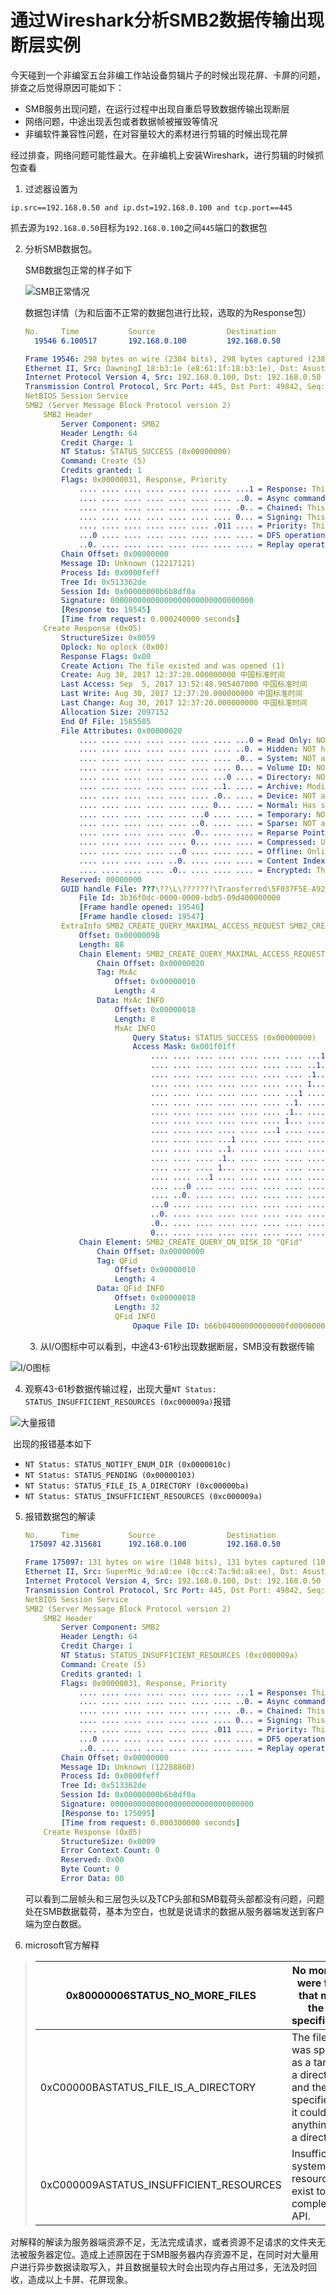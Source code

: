 # 通过Wireshark分析SMB2数据传输出现断层实例

今天碰到一个非编室五台非编工作站设备剪辑片子的时候出现花屏、卡屏的问题，排查之后觉得原因可能如下：

* SMB服务出现问题，在运行过程中出现自重启导致数据传输出现断层
* 网络问题，中途出现丢包或者数据帧被摧毁等情况
* 非编软件兼容性问题，在对容量较大的素材进行剪辑的时候出现花屏

经过排查，网络问题可能性最大。在非编机上安装Wireshark，进行剪辑的时候抓包查看

1. 过滤器设置为

``` shell
ip.src==192.168.0.50 and ip.dst=192.168.0.100 and tcp.port==445
```

抓去源为`192.168.0.50`目标为`192.168.0.100`之间`445`端口的数据包

2. 分析SMB数据包。

   SMB数据包正常的样子如下

   ![SMB正常情况](https://cl.ly/0B1C2T3n452f/Image%202017-09-06%20at%207.19.38%20PM.png)

   数据包详情（为和后面不正常的数据包进行比较，选取的为Response包）

   ``` yaml
   No.     Time           Source                Destination           Protocol Length Info
     19546 6.100517       192.168.0.100         192.168.0.50          SMB2     298    Create Response File: ???\??\L\???????\Transferred\5F037F5E-A924-4A37-8E27-D5F7A4A3BD7F.png

   Frame 19546: 298 bytes on wire (2384 bits), 298 bytes captured (2384 bits) on interface 0
   Ethernet II, Src: DawningI_18:b3:1e (e8:61:1f:18:b3:1e), Dst: AsustekC_16:c9:8b (10:7b:44:16:c9:8b)
   Internet Protocol Version 4, Src: 192.168.0.100, Dst: 192.168.0.50
   Transmission Control Protocol, Src Port: 445, Dst Port: 49842, Seq: 2995906, Ack: 2310166, Len: 244
   NetBIOS Session Service
   SMB2 (Server Message Block Protocol version 2)
       SMB2 Header
           Server Component: SMB2
           Header Length: 64
           Credit Charge: 1
           NT Status: STATUS_SUCCESS (0x00000000)
           Command: Create (5)
           Credits granted: 1
           Flags: 0x00000031, Response, Priority
               .... .... .... .... .... .... .... ...1 = Response: This is a RESPONSE
               .... .... .... .... .... .... .... ..0. = Async command: This is a SYNC command
               .... .... .... .... .... .... .... .0.. = Chained: This pdu is NOT a chained command
               .... .... .... .... .... .... .... 0... = Signing: This pdu is NOT signed
               .... .... .... .... .... .... .011 .... = Priority: This pdu contains a PRIORITY
               ...0 .... .... .... .... .... .... .... = DFS operation: This is a normal operation
               ..0. .... .... .... .... .... .... .... = Replay operation: This is NOT a replay operation
           Chain Offset: 0x00000000
           Message ID: Unknown (12217121)
           Process Id: 0x0000feff
           Tree Id: 0x513362de
           Session Id: 0x00000000b6b8df0a
           Signature: 00000000000000000000000000000000
           [Response to: 19545]
           [Time from request: 0.000240000 seconds]
       Create Response (0x05)
           StructureSize: 0x0059
           Oplock: No oplock (0x00)
           Response Flags: 0x00
           Create Action: The file existed and was opened (1)
           Create: Aug 30, 2017 12:37:20.000000000 中国标准时间
           Last Access: Sep  5, 2017 13:52:48.905407000 中国标准时间
           Last Write: Aug 30, 2017 12:37:20.000000000 中国标准时间
           Last Change: Aug 30, 2017 12:37:20.000000000 中国标准时间
           Allocation Size: 2097152
           End Of File: 1585585
           File Attributes: 0x00000020
               .... .... .... .... .... .... .... ...0 = Read Only: NOT read only
               .... .... .... .... .... .... .... ..0. = Hidden: NOT hidden
               .... .... .... .... .... .... .... .0.. = System: NOT a system file/dir
               .... .... .... .... .... .... .... 0... = Volume ID: NOT a volume ID
               .... .... .... .... .... .... ...0 .... = Directory: NOT a directory
               .... .... .... .... .... .... ..1. .... = Archive: Modified since last ARCHIVE
               .... .... .... .... .... .... .0.. .... = Device: NOT a device
               .... .... .... .... .... .... 0... .... = Normal: Has some attribute set
               .... .... .... .... .... ...0 .... .... = Temporary: NOT a temporary file
               .... .... .... .... .... ..0. .... .... = Sparse: NOT a sparse file
               .... .... .... .... .... .0.. .... .... = Reparse Point: Does NOT have an associated reparse point
               .... .... .... .... .... 0... .... .... = Compressed: Uncompressed
               .... .... .... .... ...0 .... .... .... = Offline: Online
               .... .... .... .... ..0. .... .... .... = Content Indexed: NOT content indexed
               .... .... .... .... .0.. .... .... .... = Encrypted: This is NOT an encrypted file
           Reserved: 00000000
           GUID handle File: ???\??\L\???????\Transferred\5F037F5E-A924-4A37-8E27-D5F7A4A3BD7F.png
               File Id: 3b36f0dc-0000-0000-bdb5-09d400000000
               [Frame handle opened: 19546]
               [Frame handle closed: 19547]
           ExtraInfo SMB2_CREATE_QUERY_MAXIMAL_ACCESS_REQUEST SMB2_CREATE_QUERY_ON_DISK_ID
               Offset: 0x00000098
               Length: 88
               Chain Element: SMB2_CREATE_QUERY_MAXIMAL_ACCESS_REQUEST "MxAc"
                   Chain Offset: 0x00000020
                   Tag: MxAc
                       Offset: 0x00000010
                       Length: 4
                   Data: MxAc INFO
                       Offset: 0x00000018
                       Length: 8
                       MxAc INFO
                           Query Status: STATUS_SUCCESS (0x00000000)
                           Access Mask: 0x001f01ff
                               .... .... .... .... .... .... .... ...1 = Read: READ access
                               .... .... .... .... .... .... .... ..1. = Write: WRITE access
                               .... .... .... .... .... .... .... .1.. = Append: APPEND access
                               .... .... .... .... .... .... .... 1... = Read EA: READ EXTENDED ATTRIBUTES access
                               .... .... .... .... .... .... ...1 .... = Write EA: WRITE EXTENDED ATTRIBUTES access
                               .... .... .... .... .... .... ..1. .... = Execute: EXECUTE access
                               .... .... .... .... .... .... .1.. .... = Delete Child: DELETE CHILD access
                               .... .... .... .... .... .... 1... .... = Read Attributes: READ ATTRIBUTES access
                               .... .... .... .... .... ...1 .... .... = Write Attributes: WRITE ATTRIBUTES access
                               .... .... .... ...1 .... .... .... .... = Delete: DELETE access
                               .... .... .... ..1. .... .... .... .... = Read Control: READ ACCESS to owner, group and ACL of the SID
                               .... .... .... .1.. .... .... .... .... = Write DAC: OWNER may WRITE the DAC
                               .... .... .... 1... .... .... .... .... = Write Owner: Can WRITE OWNER (take ownership)
                               .... .... ...1 .... .... .... .... .... = Synchronize: Can wait on handle to SYNCHRONIZE on completion of I/O
                               .... ...0 .... .... .... .... .... .... = System Security: System security is NOT set
                               .... ..0. .... .... .... .... .... .... = Maximum Allowed: Maximum allowed is NOT set
                               ...0 .... .... .... .... .... .... .... = Generic All: Generic all is NOT set
                               ..0. .... .... .... .... .... .... .... = Generic Execute: Generic execute is NOT set
                               .0.. .... .... .... .... .... .... .... = Generic Write: Generic write is NOT set
                               0... .... .... .... .... .... .... .... = Generic Read: Generic read is NOT set
               Chain Element: SMB2_CREATE_QUERY_ON_DISK_ID "QFid"
                   Chain Offset: 0x00000000
                   Tag: QFid
                       Offset: 0x00000010
                       Length: 4
                   Data: QFid INFO
                       Offset: 0x00000018
                       Length: 32
                       QFid INFO
                           Opaque File ID: b66b04000000000000fd0000000000000000000000000000...
   ```

   3. 从I/O图标中可以看到，中途43-61秒出现数据断层，SMB没有数据传输

![I/O图标](https://cl.ly/2U1F3f2d0029/Image%202017-09-06%20at%207.34.10%20PM.png)

4. 观察43-61秒数据传输过程，出现大量`NT Status: STATUS_INSUFFICIENT_RESOURCES (0xc000009a)`报错

![大量报错](https://cl.ly/1f110U0p0T0W/[471c4c821a012bb0b08f7f393774d9b4]_Image%202017-09-06%20at%207.37.56%20PM.png)

​	出现的报错基本如下 

* `NT Status: STATUS_NOTIFY_ENUM_DIR (0x0000010c)`
* `NT Status: STATUS_PENDING (0x00000103)`
* `NT Status: STATUS_FILE_IS_A_DIRECTORY (0xc00000ba)`
* `NT Status: STATUS_INSUFFICIENT_RESOURCES (0xc000009a)`

5. 报错数据包的解读

   ``` yaml
   No.     Time           Source                Destination           Protocol Length Info
    175097 42.315681      192.168.0.100         192.168.0.50          SMB2     131    Create Response, Error: STATUS_INSUFFICIENT_RESOURCES

   Frame 175097: 131 bytes on wire (1048 bits), 131 bytes captured (1048 bits) on interface 0
   Ethernet II, Src: SuperMic_9d:a8:ee (0c:c4:7a:9d:a8:ee), Dst: AsustekC_16:c9:8b (10:7b:44:16:c9:8b)
   Internet Protocol Version 4, Src: 192.168.0.100, Dst: 192.168.0.50
   Transmission Control Protocol, Src Port: 445, Dst Port: 49842, Seq: 19602360, Ack: 17867316, Len: 77
   NetBIOS Session Service
   SMB2 (Server Message Block Protocol version 2)
       SMB2 Header
           Server Component: SMB2
           Header Length: 64
           Credit Charge: 1
           NT Status: STATUS_INSUFFICIENT_RESOURCES (0xc000009a)
           Command: Create (5)
           Credits granted: 1
           Flags: 0x00000031, Response, Priority
               .... .... .... .... .... .... .... ...1 = Response: This is a RESPONSE
               .... .... .... .... .... .... .... ..0. = Async command: This is a SYNC command
               .... .... .... .... .... .... .... .0.. = Chained: This pdu is NOT a chained command
               .... .... .... .... .... .... .... 0... = Signing: This pdu is NOT signed
               .... .... .... .... .... .... .011 .... = Priority: This pdu contains a PRIORITY
               ...0 .... .... .... .... .... .... .... = DFS operation: This is a normal operation
               ..0. .... .... .... .... .... .... .... = Replay operation: This is NOT a replay operation
           Chain Offset: 0x00000000
           Message ID: Unknown (12288860)
           Process Id: 0x0000feff
           Tree Id: 0x513362de
           Session Id: 0x00000000b6b8df0a
           Signature: 00000000000000000000000000000000
           [Response to: 175095]
           [Time from request: 0.000300000 seconds]
       Create Response (0x05)
           StructureSize: 0x0009
           Error Context Count: 0
           Reserved: 0x00
           Byte Count: 0
           Error Data: 00
   ```

   可以看到二层帧头和三层包头以及TCP头部和SMB载荷头部都没有问题，问题处在SMB数据载荷，基本为空白，也就是说请求的数据从服务器端发送到客户端为空白数据。

6. microsoft官方解释

> | 0x80000006STATUS_NO_MORE_FILES          | No more files were found that match the file specification. |
> | --------------------------------------- | ---------------------------------------- |
> | 0xC00000BASTATUS_FILE_IS_A_DIRECTORY    | The file that was specified as a target is a directory and the caller specified that it could be anything but a directory. |
> | 0xC000009ASTATUS_INSUFFICIENT_RESOURCES | Insufficient system resources exist to complete the API. |

对解释的解读为服务器端资源不足，无法完成请求，或者资源不足请求的文件夹无法被服务器定位。造成上述原因在于SMB服务器内存资源不足，在同时对大量用户进行异步数据读取写入，并且数据量较大时会出现内存占用过多，无法及时回收，造成以上卡屏、花屏现象。